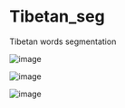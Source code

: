 # Tibetan_seg
Tibetan words segmentation

![image](https://github.com/mobil787/Tibetan_seg/assets/26667177/37c6920d-728b-4c69-8702-5537c853bd51)

![image](https://github.com/mobil787/Tibetan_seg/assets/26667177/b250e4a4-dac6-45e1-9674-1f2db8212e5a)

![image](https://github.com/mobil787/Tibetan_seg/assets/26667177/4095e7e0-cfb9-4fea-a943-54dd92f83b00)
